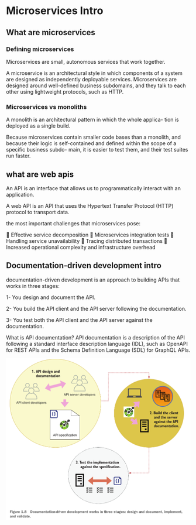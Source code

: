 # Microservices Intro

## What are microservices

### Defining microservices

Microservices are small, autonomous services that work together.

A microservice is an architectural style in which components of a
system are designed as independently deployable services. Microservices are
designed around well-defined business subdomains, and they talk to each
other using lightweight protocols, such as HTTP.


### Microservices vs monoliths

A monolith is an architectural pattern in which the whole applica-
tion is deployed as a single build.

Because microservices contain smaller code bases than a monolith, and because
their logic is self-contained and defined within the scope of a specific business subdo-
main, it is easier to test them, and their test suites run faster.

## what are web apis

An API is an interface that allows us to programmatically interact with an application.

A web API is an API that uses the Hypertext Transfer Protocol (HTTP) protocol
to transport data.


the most important challenges that microservices pose:

 Effective service decomposition
 Microservices integration tests
 Handling service unavailability
 Tracing distributed transactions
 Increased operational complexity and infrastructure overhead


## Documentation-driven development intro

documentation-driven development is an approach to building APIs that works
in three stages:

1- You design and document the API.

2- You build the API client and the API server following the documentation.

3- You test both the API client and the API server against the documentation.


What is API documentation? API documentation is a description of the API following a standard interface description language (IDL), such as OpenAPI for REST APIs and the Schema Definition Language (SDL) for GraphQL APIs.


![pic1](docs/pic1.png)

